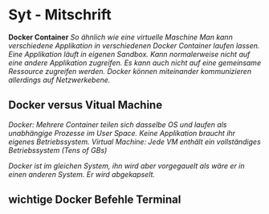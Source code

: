 # Syt - Mitschrift

**Docker Container**
<i>
So ähnlich wie eine virtuelle Maschine 
Man kann verschiedene Applikation in verschiedenen Docker Container laufen lassen.
Eine Applikation läuft in eigenen Sandbox. Kann normalerweise nicht auf eine andere Applikation zugreifen. Es kann auch nicht auf eine gemeinsame Ressource zugreifen werden. Docker können miteinander kommunizieren allerdings auf Netzwerkebene. </i>

## Docker versus Vitual Machine 

<i>
Docker: Mehrere Container teilen sich dasselbe OS und laufen als unabhängige Prozesse im User Space. Keine Applikation braucht ihr eigenes Betriebssystem. 
Virtual Machine: Jede VM enthält ein vollständiges Betriebssystem (Tens of GBs) 


Docker ist im gleichen System, ihn wird aber vorgegauelt als wäre er in einen anderen System. Er wird abgekapselt. </i>

## wichtige Docker Befehle Terminal 


